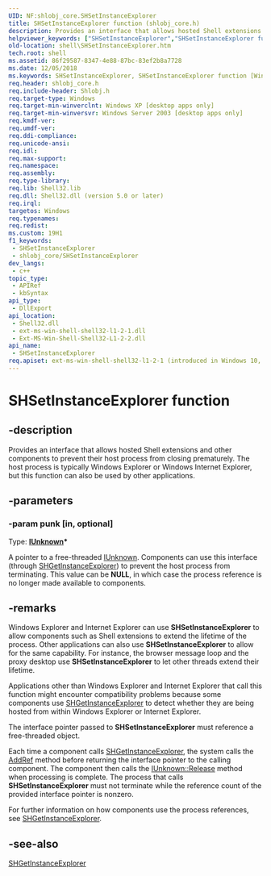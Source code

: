 ```yaml
---
UID: NF:shlobj_core.SHSetInstanceExplorer
title: SHSetInstanceExplorer function (shlobj_core.h)
description: Provides an interface that allows hosted Shell extensions and other components to prevent their host process from closing prematurely.
helpviewer_keywords: ["SHSetInstanceExplorer","SHSetInstanceExplorer function [Windows Shell]","_win32_SHSetInstanceExplorer","shell.SHSetInstanceExplorer","shlobj_core/SHSetInstanceExplorer"]
old-location: shell\SHSetInstanceExplorer.htm
tech.root: shell
ms.assetid: 86f29587-8347-4e88-87bc-83ef2b8a7728
ms.date: 12/05/2018
ms.keywords: SHSetInstanceExplorer, SHSetInstanceExplorer function [Windows Shell], _win32_SHSetInstanceExplorer, shell.SHSetInstanceExplorer, shlobj_core/SHSetInstanceExplorer
req.header: shlobj_core.h
req.include-header: Shlobj.h
req.target-type: Windows
req.target-min-winverclnt: Windows XP [desktop apps only]
req.target-min-winversvr: Windows Server 2003 [desktop apps only]
req.kmdf-ver: 
req.umdf-ver: 
req.ddi-compliance: 
req.unicode-ansi: 
req.idl: 
req.max-support: 
req.namespace: 
req.assembly: 
req.type-library: 
req.lib: Shell32.lib
req.dll: Shell32.dll (version 5.0 or later)
req.irql: 
targetos: Windows
req.typenames: 
req.redist: 
ms.custom: 19H1
f1_keywords:
 - SHSetInstanceExplorer
 - shlobj_core/SHSetInstanceExplorer
dev_langs:
 - c++
topic_type:
 - APIRef
 - kbSyntax
api_type:
 - DllExport
api_location:
 - Shell32.dll
 - ext-ms-win-shell-shell32-l1-2-1.dll
 - Ext-MS-Win-Shell-Shell32-L1-2-2.dll
api_name:
 - SHSetInstanceExplorer
req.apiset: ext-ms-win-shell-shell32-l1-2-1 (introduced in Windows 10, version 10.0.10240)
---
```


# SHSetInstanceExplorer function


## -description

Provides an interface that allows hosted Shell extensions and other components to prevent their host process from closing prematurely. The host process is typically Windows Explorer or Windows Internet Explorer, but this function can also be used by other applications.

## -parameters

### -param punk [in, optional]

Type: <b><a href="/windows/desktop/api/unknwn/nn-unknwn-iunknown">IUnknown</a>*</b>

A pointer to a free-threaded <a href="/windows/desktop/api/unknwn/nn-unknwn-iunknown">IUnknown</a>. Components can use this interface (through <a href="/windows/desktop/api/shlobj_core/nf-shlobj_core-shgetinstanceexplorer">SHGetInstanceExplorer</a>) to prevent the host process from terminating. This value can be <b>NULL</b>, in which case the process reference is no longer made available to components.

## -remarks

Windows Explorer and Internet Explorer can use <b>SHSetInstanceExplorer</b> to allow components such as Shell extensions to extend the lifetime of the process. Other applications can also use <b>SHSetInstanceExplorer</b> to allow for the same capability. For instance, the browser message loop and the proxy desktop use <b>SHSetInstanceExplorer</b> to let other threads extend their lifetime.

Applications other than Windows Explorer and Internet Explorer that call this function might encounter compatibility problems because some components use <a href="/windows/desktop/api/shlobj_core/nf-shlobj_core-shgetinstanceexplorer">SHGetInstanceExplorer</a> to detect whether they are being hosted from within Windows Explorer or Internet Explorer.

The interface pointer passed to <b>SHSetInstanceExplorer</b> must reference a free-threaded object.

Each time a component calls <a href="/windows/desktop/api/shlobj_core/nf-shlobj_core-shgetinstanceexplorer">SHGetInstanceExplorer</a>, the system calls the <a href="/windows/desktop/api/unknwn/nf-unknwn-iunknown-addref">AddRef</a> method before returning the interface pointer to the calling component. The component then calls the <a href="/windows/desktop/api/unknwn/nf-unknwn-iunknown-release">IUnknown::Release</a> method when processing is complete. The process that calls <b>SHSetInstanceExplorer</b> must not terminate while the reference count of the provided interface pointer is nonzero.

For further information on how components use the process references, see <a href="/windows/desktop/api/shlobj_core/nf-shlobj_core-shgetinstanceexplorer">SHGetInstanceExplorer</a>.

## -see-also

<a href="/windows/desktop/api/shlobj_core/nf-shlobj_core-shgetinstanceexplorer">SHGetInstanceExplorer</a>
